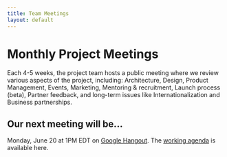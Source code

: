 ```yaml
---
title: Team Meetings
layout: default
---
```


# Monthly Project Meetings

Each 4-5 weeks, the project team hosts a public meeting where we review various aspects of the project, including: Architecture, Design, Product Management, Events, Marketing, Mentoring &amp; recruitment, Launch process (beta), Partner feedback, and long-term issues like Internationalization and Business partnerships.

## Our next meeting will be...

Monday, June 20 at 1PM EDT on <a href="https://hangouts.google.com/hangouts/_/cureinternational.org/hospitalrun">Google Hangout</a>. The <a href="https://docs.google.com/document/d/1TfuT4NccWBFmZViOLyZPEbWLA2O1ArPg0B5Tn50lSM0/edit">working agenda</a> is available here.
